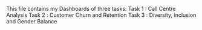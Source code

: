 This file contains my Dashboards of three tasks: 
Task 1 : Call Centre Analysis
Task 2 : Customer Churn and Retention
Task 3 : Diversity, inclusion and Gender Balance
